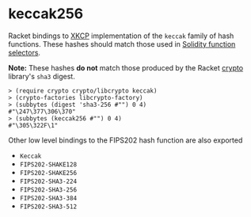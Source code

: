 keccak256
=========

Racket bindings to [XKCP](https://github.com/XKCP/XKCP)
implementation of the `keccak` family of hash functions. These hashes
should match those used in [Solidity function
selectors](https://docs.soliditylang.org/en/develop/abi-spec.html#function-selector).

__Note:__ These hashes **do not** match those produced by the Racket
[crypto](https://docs.racket-lang.org/crypto/index.html) library's
`sha3` digest.

```racket
> (require crypto crypto/libcrypto keccak)
> (crypto-factories libcrypto-factory)
> (subbytes (digest 'sha3-256 #"") 0 4)
#"\247\377\306\370"
> (subbytes (keccak256 #"") 0 4)
#"\305\322F\1"
```

Other low level bindings to the FIPS202 hash function are also exported

* `Keccak`
* `FIPS202-SHAKE128`
* `FIPS202-SHAKE256`
* `FIPS202-SHA3-224`
* `FIPS202-SHA3-256`
* `FIPS202-SHA3-384`
* `FIPS202-SHA3-512`
